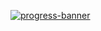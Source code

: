 [![progress-banner](https://backend.codecrafters.io/progress/redis/bbd9ee35-f91e-421f-85e8-a8395f234247)](https://app.codecrafters.io/users/codecrafters-bot?r=2qF)